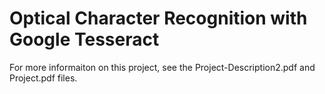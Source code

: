 # Optical Character Recognition with Google Tesseract

For more informaiton on this project, see the Project-Description2.pdf and Project.pdf files.
